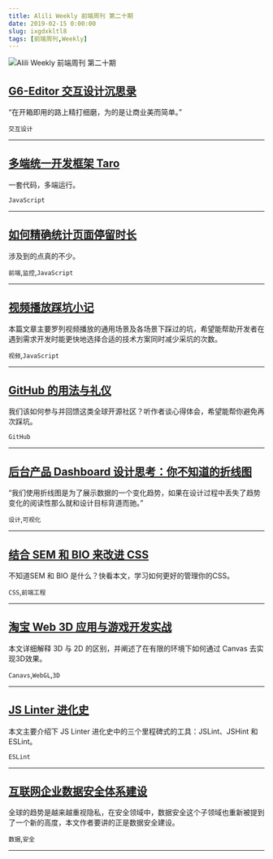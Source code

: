 ```yaml
---
title: Alili Weekly 前端周刊 第二十期 
date: 2019-02-15 0:00:00
slug: ixgdxkltl8
tags: [前端周刊,Weekly]
---
```

![Alili Weekly 前端周刊 第二十期](https://static.alili.tech/images/github_54.png)
##   [G6-Editor 交互设计沉思录](https://yuque.com/antv/blog/g6-editor-design)  
 
“在开箱即用的路上精打细磨，为的是让商业美而简单。” 

`交互设计` 


---
##   [多端统一开发框架 Taro](https://aotu.io/notes/2018/06/07/Taro/)  
 
一套代码，多端运行。 

`JavaScript` 


---
##   [如何精确统计页面停留时长](https://techblog.toutiao.com/2018/06/05/ru-he-jing-que-tong-ji-ye-mian-ting-liu-shi-chang/)  
 
涉及到的点真的不少。 

`前端`,`监控`,`JavaScript` 


---
##   [视频播放踩坑小记](https://juejin.im/post/5b189712f265da6e235488c1)  
 
本篇文章主要罗列视频播放的通用场景及各场景下踩过的坑，希望能帮助开发者在遇到需求开发时能更快地选择合适的技术方案同时减少采坑的次数。 

`视频`,`JavaScript` 


---
##   [GitHub 的用法与礼仪](https://zhuanlan.zhihu.com/p/37599617)  
 
我们该如何参与并回馈这类全球开源社区？听作者谈心得体会，希望能帮你避免再次踩坑。 

`GitHub` 


---
##   [后台产品 Dashboard 设计思考：你不知道的折线图](https://mp.weixin.qq.com/s/CXYvbxWdwHU9UwY-JSjlCQ)  
 
“我们使用折线图是为了展示数据的一个变化趋势，如果在设计过程中丢失了趋势变化的阅读性那么就和设计目标背道而驰。” 

`设计`,`可视化` 


---
##   [结合 SEM 和 BIO 来改进 CSS](https://www.w3cplus.com/css/combining-the-powers-of-sem-and-bio-for-improving-css.html)  
 
不知道SEM 和 BIO 是什么？快看本文，学习如何更好的管理你的CSS。 

`CSS`,`前端工程` 


---
##   [淘宝 Web 3D 应用与游戏开发实战](https://mp.weixin.qq.com/s/DHkNJdUqf3oy2WVNlhTxow)  
 
本文详细解释 3D 与 2D 的区别，并阐述了在有限的环境下如何通过 Canvas 去实现3D效果。 

`Canavs`,`WebGL`,`3D` 


---
##   [JS Linter 进化史](https://zhuanlan.zhihu.com/p/34656263)  
 
本文主要介绍下 JS Linter 进化史中的三个里程碑式的工具：JSLint、JSHint 和 ESLint。 

`ESLint` 


---
##   [互联网企业数据安全体系建设](https://tech.meituan.com/Data_Security_System_Construction.html)  
 
全球的趋势是越来越重视隐私，在安全领域中，数据安全这个子领域也重新被提到了一个新的高度，本文作者要讲的正是数据安全建设。 

`数据`,`安全` 


---

